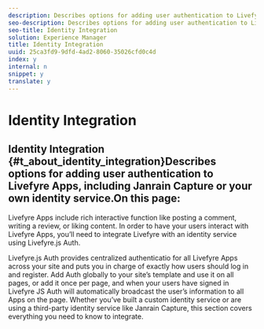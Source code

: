 ```yaml
---
description: Describes options for adding user authentication to Livefyre Apps, including Janrain Capture or your own identity service.
seo-description: Describes options for adding user authentication to Livefyre Apps, including Janrain Capture or your own identity service.
seo-title: Identity Integration
solution: Experience Manager
title: Identity Integration
uuid: 25ca3fd9-9dfd-4ad2-8060-35026cfd0c4d
index: y
internal: n
snippet: y
translate: y
---
```


# Identity Integration

## Identity Integration {#t_about_identity_integration}Describes options for adding user authentication to Livefyre Apps, including Janrain Capture or your own identity service.On this page:
<!-- t_about_identity_integration.dita --> Livefyre Apps include rich interactive function like posting a comment, writing a review, or liking content. In order to have your users interact with Livefyre Apps, you’ll need to integrate Livefyre with an identity service using Livefyre.js Auth.
Livefyre.js Auth provides centralized authenticatio for all Livefyre Apps across your site and puts you in charge of exactly how users should log in and register. Add Auth globally to your site’s template and use it on all pages, or add it once per page, and when your users have signed in Livefyre JS Auth will automatically broadcast the user’s information to all Apps on the page.
Whether you’ve built a custom identity service or are using a third-party identity service like Janrain Capture, this section covers everything you need to know to integrate.
